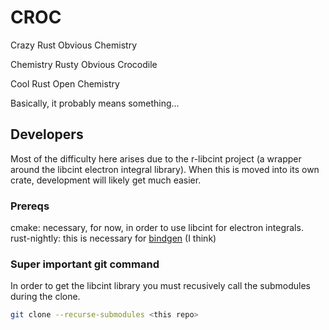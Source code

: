 # CROC
Crazy Rust Obvious Chemistry

Chemistry Rusty Obvious Crocodile

Cool Rust Open Chemistry 

Basically, it probably means something...


## Developers
Most of the difficulty here arises due to the r-libcint project (a wrapper around the libcint electron integral library). When this is moved into its own crate, development will likely get much easier. 

### Prereqs
cmake: necessary, for now, in order to use libcint for electron integrals.
rust-nightly: this is necessary for [bindgen](https://crates.io/crates/bindgen) (I think)

### Super important git command
In order to get the libcint library you must recusively call the submodules during the clone.
``` bash
git clone --recurse-submodules <this repo>

```


